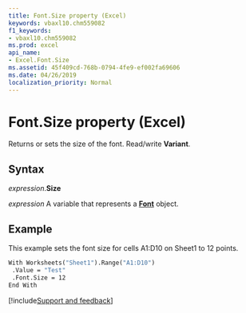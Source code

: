 ```yaml
---
title: Font.Size property (Excel)
keywords: vbaxl10.chm559082
f1_keywords:
- vbaxl10.chm559082
ms.prod: excel
api_name:
- Excel.Font.Size
ms.assetid: 45f409cd-768b-0794-4fe9-ef002fa69606
ms.date: 04/26/2019
localization_priority: Normal
---
```



# Font.Size property (Excel)

Returns or sets the size of the font. Read/write **Variant**.

## Syntax

_expression_.**Size**

_expression_ A variable that represents a **[Font](excel.font(object).md)** object.

## Example

This example sets the font size for cells A1:D10 on Sheet1 to 12 points.

```vb
With Worksheets("Sheet1").Range("A1:D10") 
 .Value = "Test" 
 .Font.Size = 12 
End With 

```




[!include[Support and feedback](~/includes/feedback-boilerplate.md)]
